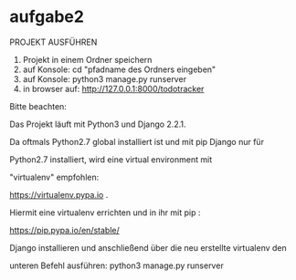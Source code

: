 # aufgabe2

PROJEKT AUSFÜHREN

1. Projekt in einem Ordner speichern
2. auf Konsole: cd "pfadname des Ordners eingeben"
3. auf Konsole: python3 manage.py runserver
4. in browser auf: http://127.0.0.1:8000/todotracker



Bitte beachten:

Das Projekt läuft mit Python3 und Django 2.2.1. 

Da oftmals Python2.7 global installiert ist und mit pip Django nur für

Python2.7 installiert, wird eine virtual environment mit

"virtualenv" empfohlen: 

https://virtualenv.pypa.io .

Hiermit eine virtualenv errichten und in ihr mit pip :

https://pip.pypa.io/en/stable/

Django installieren und anschließend über die neu erstellte virtualenv den

unteren Befehl ausführen: python3 manage.py runserver